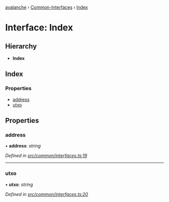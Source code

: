 [avalanche](../README.md) › [Common-Interfaces](../modules/common_interfaces.md) › [Index](common_interfaces.index.md)

# Interface: Index

## Hierarchy

* **Index**

## Index

### Properties

* [address](common_interfaces.index.md#address)
* [utxo](common_interfaces.index.md#utxo)

## Properties

###  address

• **address**: *string*

*Defined in [src/common/interfaces.ts:19](https://github.com/ava-labs/avalanchejs/blob/4e59193/src/common/interfaces.ts#L19)*

___

###  utxo

• **utxo**: *string*

*Defined in [src/common/interfaces.ts:20](https://github.com/ava-labs/avalanchejs/blob/4e59193/src/common/interfaces.ts#L20)*
